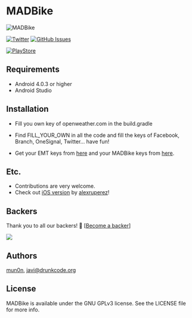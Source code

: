 # MADBike
![MADBike](http://drunkcode.org/wp-content/uploads/2016/01/Icono-300x300.png)

[![Twitter](https://img.shields.io/badge/contact-@drmunon-0FABFF.svg?style=flat)](http://twitter.com/drmunon)
[![GitHub Issues](http://img.shields.io/github/issues/Mun0n/MADBike.svg?style=flat)](http://github.com/Mun0n/MADBike/issues)

[![PlayStore](https://www.madbikeapp.com/images/en-play-badge-300x89.png)](https://play.google.com/store/apps/details?id=org.drunkcode.madbike)

## Requirements

- Android 4.0.3 or higher
- Android Studio

## Installation

- Fill you own key of openweather.com in the build.gradle

- Find FILL_YOUR_OWN in all the code and fill the keys of Facebook, Branch, OneSignal, Twitter... have fun!

- Get your EMT keys from [here](http://opendata.emtmadrid.es/Formulario.aspx) and your MADBike keys from [here](https://www.madbikeapp.com/users/sign_up).

## Etc.

* Contributions are very welcome.
* Check out [iOS version](https://github.com/alexruperez/MADBike) by [alexruperez](https://github.com/alexruperez)!

## Backers

Thank you to all our backers! 🙏 [[Become a backer](https://opencollective.com/drunkcode#backer)]

<a href="https://opencollective.com/drunkcode#backers" target="_blank"><img src="https://opencollective.com/drunkcode/backers.svg?width=890"></a>

## Authors

[mun0n](https://github.com/mun0n), javi@drunkcode.org

## License

MADBike is available under the GNU GPLv3 license. See the LICENSE file for more info.
